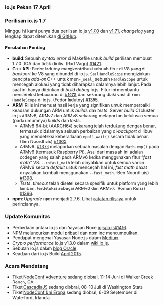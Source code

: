 ### io.js Pekan 17 April


### Perilisan io.js 1.7
Minggu ini kami punya dua perilisan io.js [v1.7.0](https://iojs.org/dist/v1.7.0/) dan [v1.7.1](https://iojs.org/dist/v1.7.1/), *changelog* yang lengkap dapat ditemukan [di GitHub](https://github.com/iojs/io.js/blob/v1.x/CHANGELOG.md).

#### Perubahan Penting

* **build**: Sebuah *syntax error* di Makefile untuk *build* perilisan membuat 1.7.0 DOA dan tidak dirilis. (Rod Vagg) [#1421](https://github.com/iojs/io.js/pull/1421).
* **C++ API**: Fedor Indutny mengkontribusi sebuah fitur di V8 yang di *backport* ke V8 yang dibundel di io.js. `SealHandleScope` mengizinkan pencipta *add-on* C++ untuk men-`_seal_` sebuah `HandleScope` untuk mencegah alokasi yang tidak diharapkan dalamnya lebih lanjut. Pada saat ini hanya diizinkan di *build debug* io.js. Fitur ini membantu mendeteksi kebocoran di [#1075](https://github.com/iojs/io.js/issues/1075) dan sekarang diaktivasi di `root` `HandleScope` di io.js. (Fedor Indutny) [#1395](https://github.com/iojs/io.js/pull/1395).
* **ARM**: Rilis ini memuat hasil kerja yang signifikan untuk memperbaiki keadaan dukungan ARM untuk *builds* dan *tests*. Server *build* CI cluster io.js ARMv6, ARMv7 dan ARMv8 sekarang melaporkan kelulusan semua (pada umumnya) *builds* dan *tests*.
  * ARMv8 64-bit (AARCH64) sekarang telah terdukung dengan benar, termasuk didalamnya sebuah perbaikan yang di-*backport* di libuv yang mendeteksi keberadaaan `epoll_wait()` secara tidak benar. (Ben Noordhuis) [#1365](https://github.com/iojs/io.js/pull/1365).
  * ARMv6: [#1376](https://github.com/iojs/io.js/issues/1376) melaporkan sebuah masalah dengan `Math.exp()` pada ARMv6 (termasuk Raspberry Pi). Asal dari masalah ini adalah codegen yang salah pada ARMv6 ketika menggunakan fitur *"fast math"* V8. `--nofast_math` telah dinyalakan untuk semua varian ARMv6 secara *default* untuk mencegah hal ini, *fast math* dapat dinyalakan kembali menggunakan `--fast_math`. (Ben Noordhuis) [#1398](https://github.com/iojs/io.js/pull/1398).
  * *Tests*: *timeout* telah disetel secara spesifik untuk platform yang lebih lamban, terdeteksi sebagai ARMv6 dan ARMv7. (Roman Reiss) [#1366](https://github.com/iojs/io.js/pull/1366).
* **npm**: *Upgrade* npm menjadi 2.7.6. Lihat [catatan rilisnya](https://github.com/npm/npm/releases/tag/v2.7.6) untuk perinciannya.

### Update Komunitas

* Perbedaan antara io.js dan Yayasan Node [iojs/io.js#1416](https://github.com/iojs/io.js/issues/1416).
* NPM meluncurkan modul pribadi dan npm inc [mengumpulkan](http://techcrunch.com/2015/04/14/popular-javascript-package-manager-npm-raises-8m-launches-private-modules/).
* Pendapat mengenai Yayasan Node.js dalam [Medium](https://medium.com/@programmer/thoughts-on-node-foundation-abcf86c72786).
* *Crypto performance* io.js v1.8.0 dalam [wiki io.js](https://github.com/iojs/io.js/wiki/Crypto-Performance-Notes-for-OpenSSL-1.0.2a-on-iojs-v1.8.0).
* Sebutan io.js dalam [blog Oracle](https://blogs.oracle.com/java-platform-group/entry/node_js_and_io_js).
* Keadaan dari io.js Build [April 2015](https://github.com/iojs/build/issues/77).

### Acara Mendatang

* Tiket [NodeConf Adventure](http://nodeconf.com/) sedang diobral, 11-14 Juni di Walker Creek Ranch, CA
* Tiket [CascadiaJS](http://2015.cascadiajs.com/) sedang diobral, 08-10 Juli di Washington State
* Tiket [NodeConf Uni Eropa](http://nodeconf.eu/) sedang diobral, 6-09 September di Waterford, Irlandia
